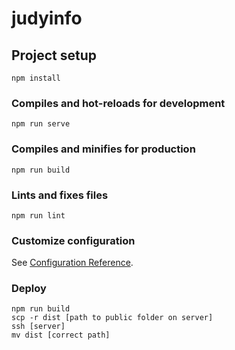 # judyinfo

## Project setup

```
npm install
```

### Compiles and hot-reloads for development

```
npm run serve
```

### Compiles and minifies for production

```
npm run build
```

### Lints and fixes files

```
npm run lint
```

### Customize configuration

See [Configuration Reference](https://cli.vuejs.org/config/).

### Deploy

```
npm run build
scp -r dist [path to public folder on server]
ssh [server]
mv dist [correct path]
```
